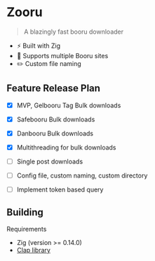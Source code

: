 # Zooru
> A blazingly fast booru downloader 

- :zap: Built with Zig
- :flags: Supports multiple Booru sites
- :pencil2: Custom file naming 

## Feature Release Plan
- [x] MVP, Gelbooru Tag Bulk downloads
- [x] Safebooru Bulk downloads 
- [x] Danbooru Bulk downloads 
- [x] Multithreading for bulk downloads   
- [ ] Single post downloads
- [ ] Config file, custom naming, custom directory
- [ ] Implement token based query 


## Building 
Requirements
- Zig (version >= 0.14.0)
- [Clap library](https://github.com/Hejsil/zig-clap)

